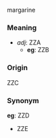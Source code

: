 margarine
### Meaning
+ _adj_: ZZA
    + __eg__: ZZB

### Origin

ZZC

### Synonym

__eg__: ZZD

+ ZZE


